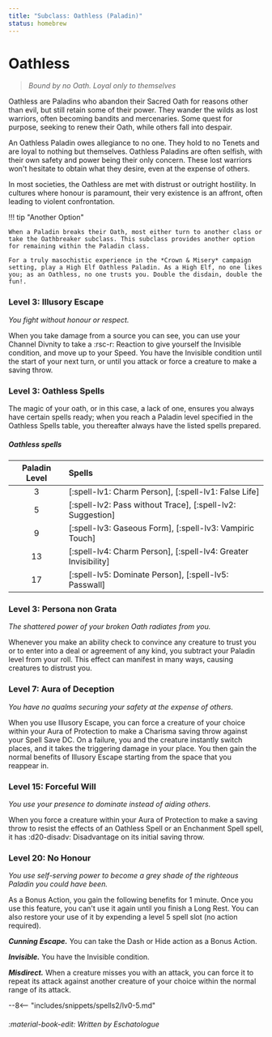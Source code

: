 ```yaml
---
title: "Subclass: Oathless (Paladin)"
status: homebrew
---
```


<p style="display:none">
Bound by no Oath, Loyal only to themselves
</p>

# Oathless

> *Bound by no Oath. Loyal only to themselves*

Oathless are Paladins who abandon their Sacred Oath for reasons other than evil, but still retain some of their power. They wander the wilds as lost warriors, often becoming bandits and mercenaries. Some quest for purpose, seeking to renew their Oath, while others fall into despair.

An Oathless Paladin owes allegiance to no one. They hold to no Tenets and are loyal to nothing but themselves. Oathless Paladins are often selfish, with their own safety and power being their only concern. These lost warriors won't hesitate to obtain what they desire, even at the expense of others.

In most societies, the Oathless are met with distrust or outright hostility. In cultures where honour is paramount, their very existence is an affront, often leading to violent confrontation.

!!! tip "Another Option"

    When a Paladin breaks their Oath, most either turn to another class or take the Oathbreaker subclass. This subclass provides another option for remaining within the Paladin class.

    For a truly masochistic experience in the *Crown & Misery* campaign setting, play a High Elf Oathless Paladin. As a High Elf, no one likes you; as an Oathless, no one trusts you. Double the disdain, double the fun!.

### Level 3: Illusory Escape

*You fight without honour or respect.*

When you take damage from a source you can see, you can use your Channel Divnity to take a :rsc-r: Reaction to give yourself the Invisible condition, and move up to your Speed. You have the Invisible condition until the start of your next turn, or until you attack or force a creature to make a saving throw. 

### Level 3: Oathless Spells

The magic of your oath, or in this case, a lack of one, ensures you always have certain spells ready; when you reach a Paladin level specified in the Oathless Spells table, you thereafter always have the listed spells prepared.

##### Oathless spells

| Paladin Level | Spells |
|:---:|:---|
| 3 | [:spell-lv1: Charm Person], [:spell-lv1: False Life] |
| 5 | [:spell-lv2: Pass without Trace], [:spell-lv2: Suggestion] |
| 9 | [:spell-lv3: Gaseous Form], [:spell-lv3: Vampiric Touch] |
| 13 | [:spell-lv4: Charm Person], [:spell-lv4: Greater Invisibility] |
| 17 | [:spell-lv5: Dominate Person], [:spell-lv5: Passwall] |

### Level 3: Persona non Grata

*The shattered power of your broken Oath radiates from you.*

Whenever you make an ability check to convince any creature to trust you or to enter into a deal or agreement of any kind, you subtract your Paladin level from your roll. This effect can manifest in many ways, causing creatures to distrust you.

### Level 7: Aura of Deception
                                    
*You have no qualms securing your safety at the expense of others.*

When you use Illusory Escape, you can force a creature of your choice within your Aura of Protection to make a Charisma saving throw against your Spell Save DC. On a failure, you and the creature instantly switch places, and it takes the triggering damage in your place. You then gain the normal benefits of Illusory Escape starting from the space that you reappear in.

### Level 15: Forceful Will

*You use your presence to dominate instead of aiding others.*
  
When you force a creature within your Aura of Protection to make a saving throw to resist the effects of an Oathless Spell or an Enchanment Spell spell, it has :d20-disadv: Disadvantage on its initial saving throw.

### Level 20: No Honour

*You use self-serving power to become a grey shade of the righteous Paladin you could have been.*

As a Bonus Action, you gain the following benefits for 1 minute. Once you use this feature, you can't use it again until you finish a Long Rest. You can also restore your use of it by expending a level 5 spell slot (no action required).

***Cunning Escape.*** You can take the Dash or Hide action as a Bonus Action.

***Invisible.*** You have the Invisible condition.

***Misdirect.*** When a creature misses you with an attack, you can force it to repeat its attack against another creature of your choice within the normal range of its attack.

--8<-- "includes/snippets/spells2/lv0-5.md"

###### :material-book-edit: Written by *Eschatologue*